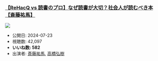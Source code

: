 ### [【ReHacQ vs 読書のプロ】なぜ読書が大切？社会人が読むべき本【斎藤祐馬】](https://www.youtube.com/watch?v=sxzMmBhHwrM)
[![](https://img.youtube.com/vi/sxzMmBhHwrM/sddefault.jpg)](https://www.youtube.com/watch?v=sxzMmBhHwrM)
-   公開日: 2024-07-23
-   視聴数: 42,097
-   **いいね数: 582**
-   出演者: [斎藤祐馬](/rehacq_fan/people/斎藤祐馬 "wikilink"), [高橋弘樹](/rehacq_fan/people/高橋弘樹 "wikilink")
